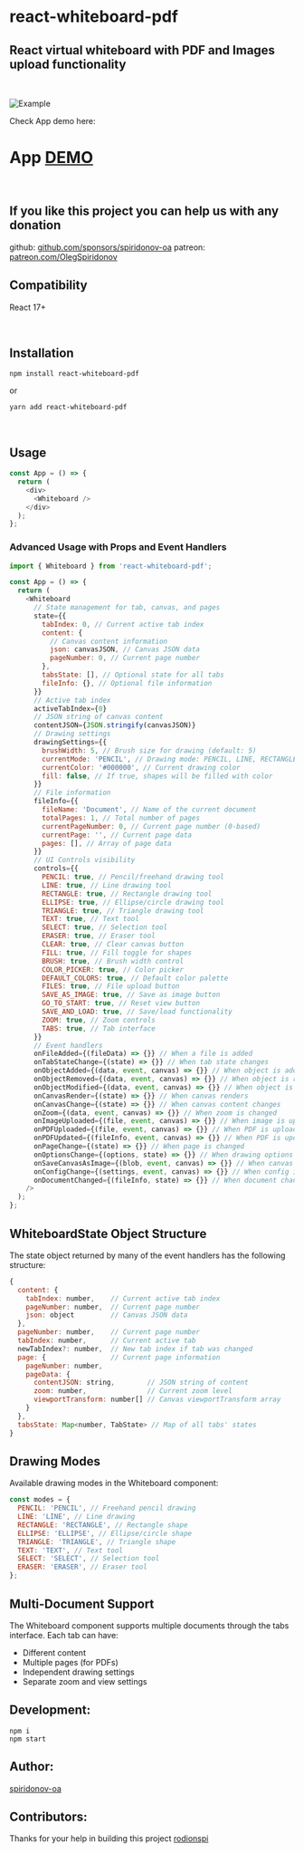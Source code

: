 # react-whiteboard-pdf

<div>
  <h2>
    React virtual whiteboard with PDF and Images upload functionality
    <br />
  </h2>
</div>

<br />

![Example](./app-example.png)

Check App demo here:

# App [DEMO](https://statuesque-muffin-fb224e.netlify.app/)

<br/>

## If you like this project you can help us with any donation

github: [github.com/sponsors/spiridonov-oa](https://github.com/sponsors/spiridonov-oa)
patreon: [patreon.com/OlegSpiridonov](https://patreon.com/OlegSpiridonov)

## Compatibility

React 17+

<br/>

## Installation

```shell
npm install react-whiteboard-pdf
```

or

```shell
yarn add react-whiteboard-pdf
```

<br/>

## Usage

```javascript
const App = () => {
  return (
    <div>
      <Whiteboard />
    </div>
  );
};
```

### Advanced Usage with Props and Event Handlers

```javascript
import { Whiteboard } from 'react-whiteboard-pdf';

const App = () => {
  return (
    <Whiteboard
      // State management for tab, canvas, and pages
      state={{
        tabIndex: 0, // Current active tab index
        content: {
          // Canvas content information
          json: canvasJSON, // Canvas JSON data
          pageNumber: 0, // Current page number
        },
        tabsState: [], // Optional state for all tabs
        fileInfo: {}, // Optional file information
      }}
      // Active tab index
      activeTabIndex={0}
      // JSON string of canvas content
      contentJSON={JSON.stringify(canvasJSON)}
      // Drawing settings
      drawingSettings={{
        brushWidth: 5, // Brush size for drawing (default: 5)
        currentMode: 'PENCIL', // Drawing mode: PENCIL, LINE, RECTANGLE, etc.
        currentColor: '#000000', // Current drawing color
        fill: false, // If true, shapes will be filled with color
      }}
      // File information
      fileInfo={{
        fileName: 'Document', // Name of the current document
        totalPages: 1, // Total number of pages
        currentPageNumber: 0, // Current page number (0-based)
        currentPage: '', // Current page data
        pages: [], // Array of page data
      }}
      // UI Controls visibility
      controls={{
        PENCIL: true, // Pencil/freehand drawing tool
        LINE: true, // Line drawing tool
        RECTANGLE: true, // Rectangle drawing tool
        ELLIPSE: true, // Ellipse/circle drawing tool
        TRIANGLE: true, // Triangle drawing tool
        TEXT: true, // Text tool
        SELECT: true, // Selection tool
        ERASER: true, // Eraser tool
        CLEAR: true, // Clear canvas button
        FILL: true, // Fill toggle for shapes
        BRUSH: true, // Brush width control
        COLOR_PICKER: true, // Color picker
        DEFAULT_COLORS: true, // Default color palette
        FILES: true, // File upload button
        SAVE_AS_IMAGE: true, // Save as image button
        GO_TO_START: true, // Reset view button
        SAVE_AND_LOAD: true, // Save/load functionality
        ZOOM: true, // Zoom controls
        TABS: true, // Tab interface
      }}
      // Event handlers
      onFileAdded={(fileData) => {}} // When a file is added
      onTabStateChange={(state) => {}} // When tab state changes
      onObjectAdded={(data, event, canvas) => {}} // When object is added to canvas
      onObjectRemoved={(data, event, canvas) => {}} // When object is removed
      onObjectModified={(data, event, canvas) => {}} // When object is modified
      onCanvasRender={(state) => {}} // When canvas renders
      onCanvasChange={(state) => {}} // When canvas content changes
      onZoom={(data, event, canvas) => {}} // When zoom is changed
      onImageUploaded={(file, event, canvas) => {}} // When image is uploaded
      onPDFUploaded={(file, event, canvas) => {}} // When PDF is uploaded
      onPDFUpdated={(fileInfo, event, canvas) => {}} // When PDF is updated
      onPageChange={(state) => {}} // When page is changed
      onOptionsChange={(options, state) => {}} // When drawing options change
      onSaveCanvasAsImage={(blob, event, canvas) => {}} // When canvas saved as image
      onConfigChange={(settings, event, canvas) => {}} // When config is changed
      onDocumentChanged={(fileInfo, state) => {}} // When document changes
    />
  );
};
```

## WhiteboardState Object Structure

The state object returned by many of the event handlers has the following structure:

```javascript
{
  content: {
    tabIndex: number,    // Current active tab index
    pageNumber: number,  // Current page number
    json: object         // Canvas JSON data
  },
  pageNumber: number,    // Current page number
  tabIndex: number,      // Current active tab
  newTabIndex?: number,  // New tab index if tab was changed
  page: {                // Current page information
    pageNumber: number,
    pageData: {
      contentJSON: string,        // JSON string of content
      zoom: number,               // Current zoom level
      viewportTransform: number[] // Canvas viewportTransform array
    }
  },
  tabsState: Map<number, TabState> // Map of all tabs' states
}
```

## Drawing Modes

Available drawing modes in the Whiteboard component:

```javascript
const modes = {
  PENCIL: 'PENCIL', // Freehand pencil drawing
  LINE: 'LINE', // Line drawing
  RECTANGLE: 'RECTANGLE', // Rectangle shape
  ELLIPSE: 'ELLIPSE', // Ellipse/circle shape
  TRIANGLE: 'TRIANGLE', // Triangle shape
  TEXT: 'TEXT', // Text tool
  SELECT: 'SELECT', // Selection tool
  ERASER: 'ERASER', // Eraser tool
};
```

## Multi-Document Support

The Whiteboard component supports multiple documents through the tabs interface. Each tab can have:

- Different content
- Multiple pages (for PDFs)
- Independent drawing settings
- Separate zoom and view settings

## Development:

```shell
npm i
npm start
```

## Author:

[spiridonov-oa](https://github.com/spiridonov-oa)

## Contributors:

Thanks for your help in building this project
[rodionspi](https://github.com/rodionspi)

